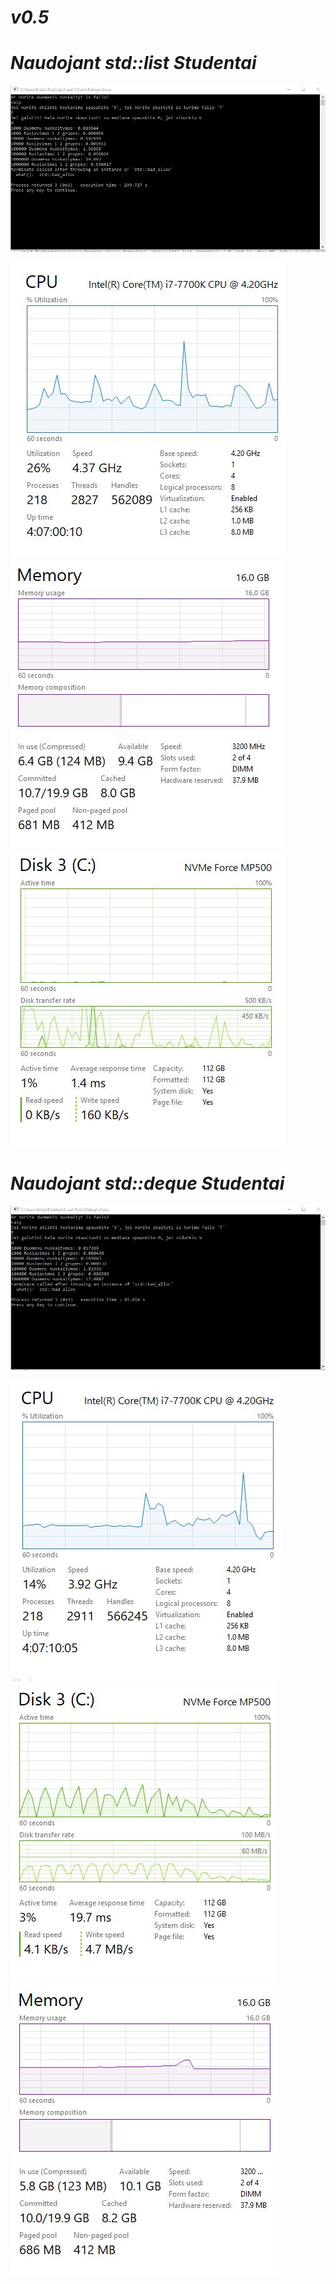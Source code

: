 # ***v0.5***
# ***Naudojant std::list Studentai***
![](LIST.JPG)

![](LIST1.JPG) ![](LIST2.JPG) ![](LIST3.JPG)


# ***Naudojant std::deque Studentai***
![](1LIST.JPG)

![](CPU.JPG)![](2LIST.JPG)![](3LIST.JPG)
